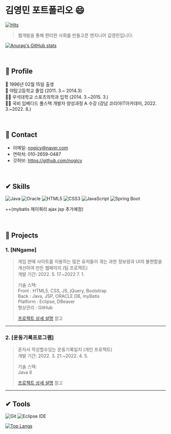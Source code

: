 

# 김영민 포트폴리오 😄                                    

 [![Hits](https://hits.seeyoufarm.com/api/count/incr/badge.svg?url=https%3A%2F%2Fgithub.com%2Fnogicy&count_bg=%23010101&title_bg=%23313030&icon=github.svg&icon_color=%23F9F9F9&title=GitHub&edge_flat=false)](https://hits.seeyoufarm.com)
>웹개발을 통해 편리한 사회를 만들고픈 엔지니어 김영민입니다.
> 
[![Anurag's GitHub stats](https://github-readme-stats.vercel.app/api?username=nogicy)](https://github.com/nogicy/github-readme-stats)

</br>

## :pushpin: Profile
:baby: 1996년 02월 15일 출생</br>
:school: 야탑고등학교 졸업
(2011. 3.~ 2014.3)</br>
👨‍🎓 우석대학교 스포츠의학과 입학
(2014. 3.~2015. 3.)</br>
👨‍💻 국비 임베디드 풀스택 개발자 양성과정 A 수강 
(강남 코리아IT아카데미, 2022. 3.~2022. 8.)</br>

</br>

## :pushpin: Contact
- 이메일: nogicy@naver.com
- 연락처: 010-2659-0487
- 깃허브: https://github.com/nogicy

</br>

## ✔ Skills
![Java](https://img.shields.io/badge/Java-007396.svg?&style=for-the-badge&logo=Java&logoColor=white)
![Oracle](https://img.shields.io/badge/Oracle-F80000.svg?&style=for-the-badge&logo=Oracle&logoColor=white)
![HTML5](https://img.shields.io/badge/HTML5-E34F26.svg?&style=for-the-badge&logo=HTML5&logoColor=white)
![CSS3](https://img.shields.io/badge/CSS3-1572B6.svg?&style=for-the-badge&logo=CSS3&logoColor=white)
![JavaScript](https://img.shields.io/badge/JavaScript-F7DF1E.svg?&style=for-the-badge&logo=JavaScript&logoColor=white)
![Spring Boot](https://img.shields.io/badge/Spring%20Boot-6DB33F.svg?&style=for-the-badge&logo=Java&logoColor=white)

++(mybatis 제이쿼리 ajax jsp 추가예정)

<br>

## :pushpin: Projects
### 1. [NNgame]
>게임 판매 사이트를 이용하는 많은 유저들이 겪는 과한 정보량과 UI의 불편함을 개선하여 만든 웹페이지 (팀 프로젝트)  
>개발 기간: 2022. 5. 17.~2022 7. 1.  
>  
>기술 스택:  
> Front : HTML5, CSS, JS, jQuery, Bootstrap <br>
  Back : Java, JSP, ORACLE DB, myBatis <br>
  Platform : Eclipse, DBeaver <br>
  형상관리 : GitHub <br>   
>  
>[프로젝트 상세 설명](https://github.com/nogicy/NNGAME/blob/main/README.md) 참고 

---

### 2. [운동기록프로그램]
>혼자서 작성할수있는 운동기록일지 (개인 프로젝트)  
>개발 기간: 2022. 3. 21.~2022. 4. 5.  
>  
>기술 스택:  
>Java 8 
>
>[프로젝트 상세 설명](https://github.com/nogicy/Training_record) 참고 

---

## ✔ Tools

![Git](https://img.shields.io/badge/Git-F05032.svg?&style=for-the-badge&logo=Git&logoColor=white)
![Eclipse IDE](https://img.shields.io/badge/Eclipse%20IDE-2C2255.svg?&style=for-the-badge&logo=Git&logoColor=white)


[![Top Langs](https://github-readme-stats.vercel.app/api/top-langs/?username=nogicy)](https://github.com/nogicy/github-readme-stats)


